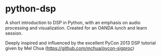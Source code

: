 python-dsp
==========

A short introduction to DSP in Python, with an emphasis on audio processing and visualization. Created for an OANDA lunch and learn session.

Deeply inspired and influenced by the excellent PyCon 2013 DSP tutorial given by Mel Chua (https://github.com/mchua/pycon-sigproc)
